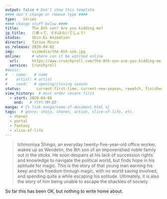 ```yaml
---
output: false # Don't show this template
#### don't change or remove type ####
type:   series
#### change stuff below ####
title:      The 8th son? Are you kidding me?
jp_title:   八男って､ それはないでしょう!
studio:     Shin-Ei Animation
director:   Tatsuo Miura
us_release: 2020-04-02 
img:        vizmedia/the-8th-son.jpg 
online:     # where can it be watched online
  url:      https://www.crunchyroll.com/the-8th-son-are-you-kidding-me
  service:  Crunchyroll
#music:
#  - name:   # name
#    artist: # artist
#    used:   # opening/closing season
status:       current-first-time, current-new-season, rewatch, finished, not-finishing
view_history:  # must order recent first
  - start: 2020-04-08
    end:   # YYYY-MM-DD
manga: # {% link manga/name-of-document.html %}
tags:  # genre: shojo, shonen, action, slice-of-life, etc.
  - shonen
  - portal
  - fantasy
  - slice-of-life
---
```


> Ichinomiya Shingo, an everyday twenty-five-year-old office worker, wakes up as Wendelin, the 8th son of an impoverished noble family out in the sticks. He soon despairs at his lack of succession rights and knowledge to navigate the political world, but finds hope in his aptitude for magic. This is the story of that young man earning his keep and his freedom through magic, with no world saving involved, and spending quite a while escaping his solitude. Ultimately, it is also the story of him being unable to escape the shackles of society.

So far this has been OK, but nothing to write home about.